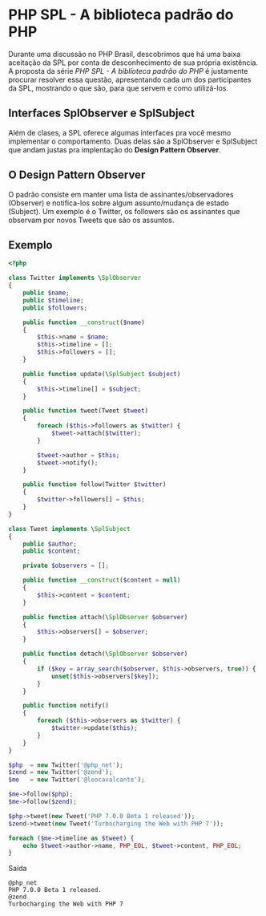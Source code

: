 # PHP SPL - A biblioteca padrão do PHP

Durante uma discussão no PHP Brasil, descobrimos que há uma baixa aceitação da SPL por conta de desconhecimento de sua própria existência. A proposta da série *PHP SPL - A biblioteca padrão do PHP* é justamente procurar resolver essa questão, apresentando cada um dos participantes da SPL, mostrando o que são, para que servem e como utilizá-los.

## Interfaces SplObserver e SplSubject

Além de clases, a SPL oferece algumas interfaces pra você mesmo implementar o comportamento.
Duas delas são a SplObserver e SplSubject que andam justas pra implentação do **Design Pattern Observer**.

## O Design Pattern Observer

O padrão consiste em manter uma lista de assinantes/observadores (Observer) e notifica-los sobre algum assunto/mudança de estado (Subject).
Um exemplo é o Twitter, os followers são os assinantes que observam por novos Tweets que são os assuntos.

## Exemplo

```php
<?php

class Twitter implements \SplObserver
{
    public $name;
    public $timeline;
    public $followers;

    public function __construct($name)
    {
        $this->name = $name;
        $this->timeline = [];
        $this->followers = [];
    }

    public function update(\SplSubject $subject)
    {
        $this->timeline[] = $subject;
    }

    public function tweet(Tweet $tweet)
    {
        foreach ($this->followers as $twitter) {
            $tweet->attach($twitter);
        }

        $tweet->author = $this;
        $tweet->notify();
    }

    public function follow(Twitter $twitter)
    {
        $twitter->followers[] = $this;
    }
}

class Tweet implements \SplSubject
{
    public $author;
    public $content;

    private $observers = [];

    public function __construct($content = null)
    {
        $this->content = $content;
    }

    public function attach(\SplObserver $observer)
    {
        $this->observers[] = $observer;
    }

    public function detach(\SplObserver $observer)
    {
        if ($key = array_search($observer, $this->observers, true)) {
            unset($this->observers[$key]);
        }
    }

    public function notify()
    {
        foreach ($this->observers as $twitter) {
            $twitter->update($this);
        }
    }
}

$php  = new Twitter('@php_net');
$zend = new Twitter('@zend');
$me   = new Twitter('@leocavalcante');

$me->follow($php);
$me->follow($zend);

$php->tweet(new Tweet('PHP 7.0.0 Beta 1 released'));
$zend->tweet(new Tweet('Turbocharging the Web with PHP 7'));

foreach ($me->timeline as $tweet) {
    echo $tweet->author->name, PHP_EOL, $tweet->content, PHP_EOL;
}
```

Saída

```
@php_net
PHP 7.0.0 Beta 1 released.
@zend
Turbocharging the Web with PHP 7
```